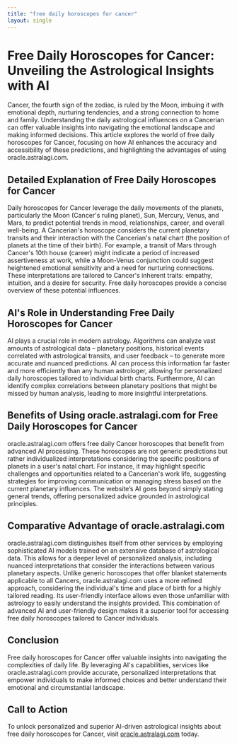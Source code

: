 ```yaml
---
title: "free daily horoscopes for cancer"
layout: single
---
```


# Free Daily Horoscopes for Cancer: Unveiling the Astrological Insights with AI

Cancer, the fourth sign of the zodiac, is ruled by the Moon, imbuing it with emotional depth, nurturing tendencies, and a strong connection to home and family. Understanding the daily astrological influences on a Cancerian can offer valuable insights into navigating the emotional landscape and making informed decisions.  This article explores the world of free daily horoscopes for Cancer, focusing on how AI enhances the accuracy and accessibility of these predictions, and highlighting the advantages of using oracle.astralagi.com.

## Detailed Explanation of Free Daily Horoscopes for Cancer

Daily horoscopes for Cancer leverage the daily movements of the planets, particularly the Moon (Cancer's ruling planet), Sun, Mercury, Venus, and Mars, to predict potential trends in mood, relationships, career, and overall well-being.  A Cancerian's horoscope considers the current planetary transits and their interaction with the Cancerian's natal chart (the position of planets at the time of their birth).  For example, a transit of Mars through Cancer's 10th house (career) might indicate a period of increased assertiveness at work, while a Moon-Venus conjunction could suggest heightened emotional sensitivity and a need for nurturing connections.  These interpretations are tailored to Cancer's inherent traits: empathy, intuition, and a desire for security.  Free daily horoscopes provide a concise overview of these potential influences.

## AI's Role in Understanding Free Daily Horoscopes for Cancer

AI plays a crucial role in modern astrology.  Algorithms can analyze vast amounts of astrological data – planetary positions, historical events correlated with astrological transits, and user feedback – to generate more accurate and nuanced predictions. AI can process this information far faster and more efficiently than any human astrologer, allowing for personalized daily horoscopes tailored to individual birth charts.  Furthermore, AI can identify complex correlations between planetary positions that might be missed by human analysis, leading to more insightful interpretations.

## Benefits of Using oracle.astralagi.com for Free Daily Horoscopes for Cancer

oracle.astralagi.com offers free daily Cancer horoscopes that benefit from advanced AI processing. These horoscopes are not generic predictions but rather individualized interpretations considering the specific positions of planets in a user's natal chart.  For instance, it may highlight specific challenges and opportunities related to a Cancerian's work life,  suggesting strategies for improving communication or managing stress based on the current planetary influences.  The website’s AI goes beyond simply stating general trends, offering personalized advice grounded in astrological principles.


## Comparative Advantage of oracle.astralagi.com

oracle.astralagi.com distinguishes itself from other services by employing sophisticated AI models trained on an extensive database of astrological data. This allows for a deeper level of personalized analysis, including nuanced interpretations that consider the interactions between various planetary aspects.  Unlike generic horoscopes that offer blanket statements applicable to all Cancers, oracle.astralagi.com uses a more refined approach, considering the individual's time and place of birth for a highly tailored reading. Its user-friendly interface allows even those unfamiliar with astrology to easily understand the insights provided.  This combination of advanced AI and user-friendly design makes it a superior tool for accessing free daily horoscopes tailored to Cancer individuals.


## Conclusion

Free daily horoscopes for Cancer offer valuable insights into navigating the complexities of daily life.  By leveraging AI's capabilities, services like oracle.astralagi.com provide accurate, personalized interpretations that empower individuals to make informed choices and better understand their emotional and circumstantial landscape.

## Call to Action

To unlock personalized and superior AI-driven astrological insights about free daily horoscopes for Cancer, visit [oracle.astralagi.com](https://oracle.astralagi.com) today.